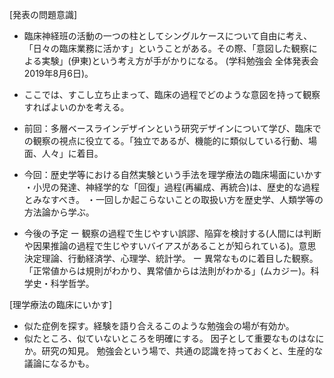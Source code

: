
[発表の問題意識]

* 臨床神経班の活動の一つの柱としてシングルケースについて自由に考え、「日々の臨床業務に活かす」ということがある。その際、「意図した観察による実験」(伊東)という考え方が手がかりになる。
(学科勉強会 全体発表会 2019年8月6日)。
* ここでは、すこし立ち止まって、臨床の過程でどのような意図を持って観察すればよいのかを考える。

* 前回：多層ベースラインデザインという研究デザインについて学び、臨床での観察の視点に役立てる。「独立であるが、機能的に類似している行動、場面、人々」に着目。
* 今回：歴史学等における自然実験という手法を理学療法の臨床場面にいかす
・小児の発達、神経学的な「回復」過程(再編成、再統合)は、歴史的な過程とみなすべき。
・一回しか起こらないことの取扱い方を歴史学、人類学等の方法論から学ぶ。

* 今後の予定
ー 観察の過程で生じやすい誤謬、陥穽を検討する(人間には判断や因果推論の過程で生じやすいバイアスがあることが知られている)。意思決定理論、行動経済学、心理学、統計学。
ー 異常なものに着目した観察。「正常値からは規則がわかり、異常値からは法則がわかる」(ムカジー)。科学史・科学哲学。


[理学療法の臨床にいかす]
* 似た症例を探す。経験を語り合えるこのような勉強会の場が有効か。
* 似たところ、似ていないところを明確にする。
因子として重要なものはなにか。研究の知見。
勉強会という場で、共通の認識を持っておくと、生産的な議論になるかも。
